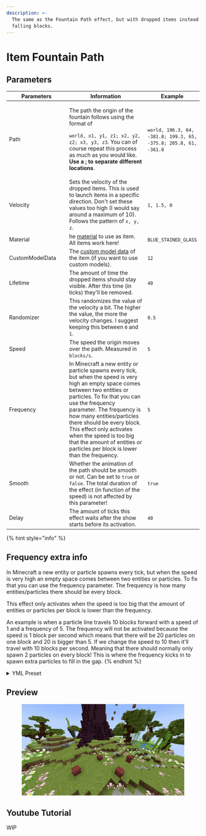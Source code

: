 ```yaml
---
description: >-
  The same as the Fountain Path effect, but with dropped items instead of
  falling blocks.
---
```


# Item Fountain Path

## Parameters

<table><thead><tr><th width="189.33333333333331">Parameters</th><th width="377">Information</th><th>Example</th></tr></thead><tbody><tr><td>Path</td><td><p>The path the origin of the fountain follows using the format of </p><p><code>world, x1, y1, z1; x2, y2, z2; x3, y3, z3</code>. You can of course repeat this process as much as you would like. <strong>Use a ; to separate different locations</strong>.</p></td><td><code>world, 196.3, 64, -381.8; 199.3, 65, -375.8; 205.8, 61, -361.8</code></td></tr><tr><td>Velocity</td><td>Sets the velocity of the dropped items. This is used to launch items in a specific direction. Don't set these values too high (I would say around a maximum of 10). Follows the pattern of <code>x, y, z</code>.</td><td><code>1, 1.5, 0</code></td></tr><tr><td>Material</td><td>he <a href="https://hub.spigotmc.org/javadocs/bukkit/org/bukkit/Material.html">material</a> to use as item. All items work here!</td><td><code>BLUE_STAINED_GLASS</code></td></tr><tr><td>CustomModelData</td><td>The <a href="https://mcmodels.net/how-to-tutorials/resource-pack-tutorials/what-is-custommodeldata-2/">custom model data</a> of the item (if you want to use custom models).</td><td><code>12</code></td></tr><tr><td>Lifetime</td><td>The amount of time the dropped items should stay visible. After this time (in ticks) they'll be removed.</td><td><code>40</code></td></tr><tr><td>Randomizer</td><td>This randomizes the value of the velocity a bit. The higher the value, the more the velocity changes. I suggest keeping this between <code>0</code> and <code>1</code>.</td><td><code>0.5</code></td></tr><tr><td>Speed</td><td>The speed the origin moves over the path. Measured in <code>blocks/s</code>.</td><td><code>5</code></td></tr><tr><td>Frequency</td><td>In Minecraft a new entity or particle spawns every tick, but when the speed is very high an empty space comes between two entities or particles. To fix that you can use the frequency parameter. The frequency is how many entities/particles there should be every block. This effect only activates when the speed is too big that the amount of entities or particles per block is lower than the frequency.</td><td><code>5</code></td></tr><tr><td>Smooth</td><td>Whether the animation of the path should be smooth or not. Can be set to <code>true</code> or <code>false</code>. The total duration of the effect (in function of the speed) is not affected by this parameter!</td><td><code>true</code></td></tr><tr><td>Delay</td><td>The amount of ticks this effect waits after the show starts before its activation.</td><td><code>40</code></td></tr></tbody></table>

{% hint style="info" %}
## Frequency extra info

In Minecraft a new entity or particle spawns every tick, but when the speed is very high an empty space comes between two entities or particles. To fix that you can use the frequency parameter. The frequency is how many entities/particles there should be every block.&#x20;

This effect only activates when the speed is too big that the amount of entities or particles per block is lower than the frequency.&#x20;

An example is when a particle line travels 10 blocks forward with a speed of 1 and a frequency of 5. The frequency will not be activated because the speed is 1 block per second which means that there will be 20 particles on one block and 20 is bigger than 5. If we change the speed to 10 then it'll travel with 10 blocks per second. Meaning that there should normally only spawn 2 particles on every block! This is where the frequency kicks in to spawn extra particles to fill in the gap.
{% endhint %}

<details>

<summary>YML Preset</summary>

{% code lineNumbers="true" %}
```yaml
'1':
  Type: ITEM_FOUNTAIN_PATH
  Path: 'world, 0, 0, 0; 3, 3, 3'
  Velocity: 0, 1, 0
  Material: BLUE_STAINED_GLASS
  CustomModelData: 0
  Lifetime: 40
  Randomizer: 0
  Speed: 1
  Frequency: 5
  Smooth: true
  Delay: 0
```
{% endcode %}

</details>

## Preview

<figure><img src="../../.gitbook/assets/item_fountain_path.gif" alt=""><figcaption></figcaption></figure>

## Youtube Tutorial

WIP

